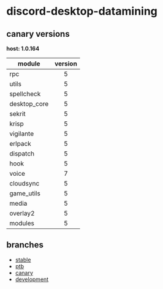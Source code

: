 # discord-desktop-datamining

## canary versions

**host: 1.0.164**

| module | version |
| ------ | :-----: |
| rpc | 5 |
| utils | 5 |
| spellcheck | 5 |
| desktop_core | 5 |
| sekrit | 5 |
| krisp | 5 |
| vigilante | 5 |
| erlpack | 5 |
| dispatch | 5 |
| hook | 5 |
| voice | 7 |
| cloudsync | 5 |
| game_utils | 5 |
| media | 5 |
| overlay2 | 5 |
| modules | 5 |

## branches

- [stable](https://github.com/OpenAsar/discord-desktop-datamining/tree/stable)
- [ptb](https://github.com/OpenAsar/discord-desktop-datamining/tree/ptb)
- [canary](https://github.com/OpenAsar/discord-desktop-datamining/tree/canary)
- [development](https://github.com/OpenAsar/discord-desktop-datamining/tree/development)